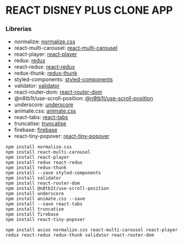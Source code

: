 # REACT DISNEY PLUS CLONE APP

### Librerias
- normalize: [normalize.css](https://www.npmjs.com/package/normalize.css)
- react-multi-carousel: [react-multi-carousel](https://www.npmjs.com/package/react-multi-carousel)
- react-player: [react-player](https://www.npmjs.com/package/react-player)
- redux: [redux](https://redux.js.org/introduction/installation)
- react-redux: [react-redux](https://www.npmjs.com/package/react-redux)
- redux-thunk: [redux-thunk](https://www.npmjs.com/package/redux-thunk)
- styled-components: [styled-components](https://styled-components.com/docs/basics#installation)
- validator: [validator](https://www.npmjs.com/package/validator)
- react-router-dom: [react-router-dom](https://reactrouter.com/web/guides/quick-start)
- @n8tb1t/use-scroll-position: [@n8tb1t/use-scroll-position](https://www.npmjs.com/package/@n8tb1t/use-scroll-position)
- underscore: [underscore](http://underscorejs.org/)
- animate.css: [animate.css](https://animate.style/)
- react-tabs: [react-tabs](https://www.npmjs.com/package/react-tabs)
- truncatise: [truncatise](https://www.npmjs.com/package/truncatise)
- firebase: [firebase](https://firebase.google.com/docs/web/setup)
- react-tiny-popover: [react-tiny-popover](https://www.npmjs.com/package/react-tiny-popover)



```
npm install normalize.css
npm install react-multi-carousel
npm install react-player
npm install redux react-redux
npm install redux-thunk
npm install --save styled-components
npm install validator
npm install react-router-dom
npm install @n8tb1t/use-scroll-position
npm install underscore
npm install animate.css --save
npm install --save react-tabs
npm install truncatise
npm install firebase
npm install react-tiny-popover

npm install axios normalize.css react-multi-carousel react-player redux react-redux redux-thunk validator react-router-dom
```

